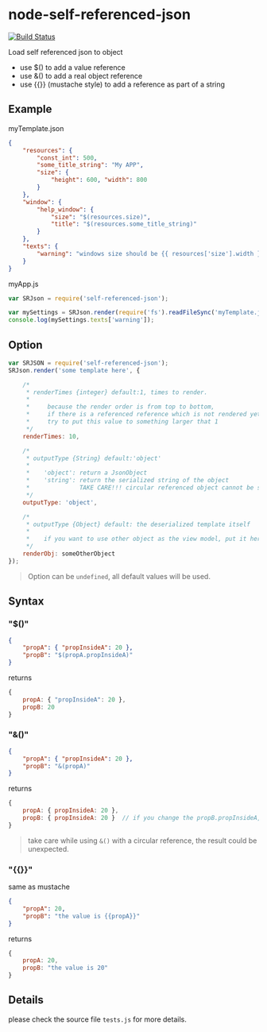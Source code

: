 # node-self-referenced-json

[![Build Status](https://travis-ci.org/strawhatboy/node-self-referenced-json.svg?branch=master)](https://travis-ci.org/strawhatboy/node-self-referenced-json)

Load self referenced json to object

- use $() to add a value reference
- use &() to add a real object reference
- use {{}} (mustache style) to add a reference as part of a string

## Example

myTemplate.json
```json
{
    "resources": {
        "const_int": 500,
        "some_title_string": "My APP",
        "size": {
            "height": 600, "width": 800
        }
    },
    "window": {
        "help_window": {
            "size": "$(resources.size)",
            "title": "$(resources.some_title_string)"
        }
    },
    "texts": {
        "warning": "windows size should be {{ resources['size'].width }}x{{ resources.size.height }}"
    }
}
```
myApp.js
```js
var SRJson = require('self-referenced-json');

var mySettings = SRJson.render(require('fs').readFileSync('myTemplate.json', 'utf-8'));
console.log(mySettings.texts['warning']);
```

## Option

```js
var SRJSON = require('self-referenced-json');
SRJson.render('some template here', {

    /*  
     * renderTimes {integer} default:1, times to render.
     *
     *     because the render order is from top to bottom,
     *     if there is a referenced reference which is not rendered yet, 
     *     try to put this value to something larger that 1
     */
    renderTimes: 10,

    /*
     * outputType {String} default:'object'
     *
     *    'object': return a JsonObject
     *    'string': return the serialized string of the object
     *              TAKE CARE!!! circular referenced object cannot be serialized.
     */
    outputType: 'object',

    /*
     * outputType {Object} default: the deserialized template itself
     *
     *    if you want to use other object as the view model, put it here
     */
    renderObj: someOtherObject
});
```
> Option can be `undefined`, all default values will be used.

## Syntax
### "$()"
```json
{
    "propA": { "propInsideA": 20 },
    "propB": "$(propA.propInsideA)"
}
```
returns
```js
{
    propA: { "propInsideA": 20 },
    propB: 20
}
```


### "&()"
```json
{
    "propA": { "propInsideA": 20 },
    "propB": "&(propA)"
}
```
returns
```js
{
    propA: { propInsideA: 20 },
    propB: { propInsideA: 20 }  // if you change the propB.propInsideA, propA.propInsideA will also be changed.
}
```

> take care while using `&()` with a circular reference, the result could be unexpected.

### "{{}}"
same as mustache
```json
{
    "propA": 20,
    "propB": "the value is {{propA}}"
}
```
returns
```js
{
    propA: 20,
    propB: "the value is 20"
}
```

## Details
please check the source file `tests.js` for more details.